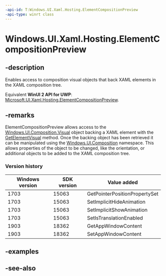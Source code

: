```yaml
---
-api-id: T:Windows.UI.Xaml.Hosting.ElementCompositionPreview
-api-type: winrt class
---
```


<!-- Class syntax.
public class ElementCompositionPreview : Windows.UI.Xaml.Hosting.IElementCompositionPreview
-->

# Windows.UI.Xaml.Hosting.ElementCompositionPreview

## -description
Enables access to composition visual objects that back XAML elements in the XAML composition tree.

Equivalent **WinUI 2 API for UWP**: [Microsoft.UI.Xaml.Hosting.ElementCompositionPreview](/windows/winui/api/microsoft.ui.xaml.hosting.elementcompositionpreview).

## -remarks
ElementCompositionPreview allows access to the [Windows.UI.Composition.Visual](../windows.ui.composition/visual.md) object backing a XAML element with the [GetElementVisual](elementcompositionpreview_getelementvisual_1511147715.md) method. Once the backing object has been retrieved it can be manipulated using the [Windows.UI.Composition](../windows.ui.composition/windows_ui_composition.md) namespace. This allows properties of the object to be changed, like the orientation, or additional objects to be added to the XAML composition tree.

### Version history

| Windows version | SDK version | Value added |
| -- | -- | -- |
| 1703 | 15063 | GetPointerPositionPropertySet |
| 1703 | 15063 | SetImplicitHideAnimation |
| 1703 | 15063 | SetImplicitShowAnimation |
| 1703 | 15063 | SetIsTranslationEnabled |
| 1903 | 18362 | GetAppWindowContent |
| 1903 | 18362 | SetAppWindowContent |

## -examples

## -see-also
